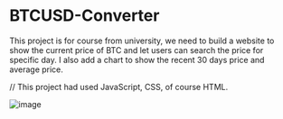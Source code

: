 # BTCUSD-Converter

This project is for course from university, we need to build a website to show the current price of BTC and let users can search the price for specific day.
I also add a chart to show the recent 30 days price and average price.

//
This project had used JavaScript, CSS, of course HTML. 

![image](https://user-images.githubusercontent.com/63699663/186831234-03d85462-6da6-4ce4-9e38-b282f285792d.png)
